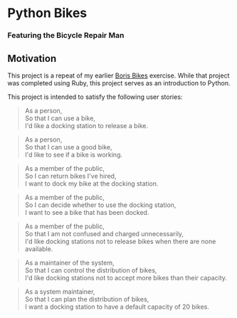 # Python Bikes
### Featuring the Bicycle Repair Man

## Motivation
This project is a repeat of my earlier [Boris Bikes](https://github.com/marcusventin/boris-bikes) exercise. While that project was completed using Ruby, this project serves as an introduction to Python.

This project is intended to satisfy the following user stories:  
> As a person,  
> So that I can use a bike,  
> I'd like a docking station to release a bike.

> As a person,  
> So that I can use a good bike,  
> I'd like to see if a bike is working.

> As a member of the public,  
> So I can return bikes I've hired,  
> I want to dock my bike at the docking station.

> As a member of the public,  
> So I can decide whether to use the docking station,  
> I want to see a bike that has been docked.  

> As a member of the public,  
> So that I am not confused and charged unnecessarily,  
> I'd like docking stations not to release bikes when there are none available.

> As a maintainer of the system,  
> So that I can control the distribution of bikes,  
> I'd like docking stations not to accept more bikes than their capacity.

> As a system maintainer,  
> So that I can plan the distribution of bikes,  
> I want a docking station to have a default capacity of 20 bikes.